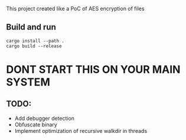 This project created like a PoC of AES encryption of files

## Build and run
```
cargo install --path .
cargo build --release
```

# DONT START THIS ON YOUR MAIN SYSTEM

## TODO:
* Add debugger detection
* Obfuscate binary
* Implement optimization of recursive walkdir in threads